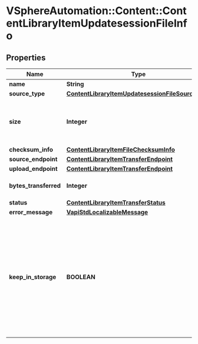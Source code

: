 # VSphereAutomation::Content::ContentLibraryItemUpdatesessionFileInfo

## Properties
Name | Type | Description | Notes
------------ | ------------- | ------------- | -------------
**name** | **String** | The name of the file. | [optional] 
**source_type** | [**ContentLibraryItemUpdatesessionFileSourceType**](ContentLibraryItemUpdatesessionFileSourceType.md) |  | [optional] 
**size** | **Integer** | The file size, in bytes as received by the server. This {@term field} is guaranteed to be set when the server has completely received the file. | [optional] 
**checksum_info** | [**ContentLibraryItemFileChecksumInfo**](ContentLibraryItemFileChecksumInfo.md) |  | [optional] 
**source_endpoint** | [**ContentLibraryItemTransferEndpoint**](ContentLibraryItemTransferEndpoint.md) |  | [optional] 
**upload_endpoint** | [**ContentLibraryItemTransferEndpoint**](ContentLibraryItemTransferEndpoint.md) |  | [optional] 
**bytes_transferred** | **Integer** | The number of bytes of this file that have been received by the server. | [optional] 
**status** | [**ContentLibraryItemTransferStatus**](ContentLibraryItemTransferStatus.md) |  | [optional] 
**error_message** | [**VapiStdLocalizableMessage**](VapiStdLocalizableMessage.md) |  | [optional] 
**keep_in_storage** | **BOOLEAN** | Whether or not the file will be kept in storage upon update session completion. The flag is true for most files, and false for metadata files such as manifest and certificate file of update session with library item type OVF. Any file with {@link Info#keepInStorage} set to false will not show up in the list of files returned from {@link content.library.item.File#list} upon update session completion. | [optional] 


